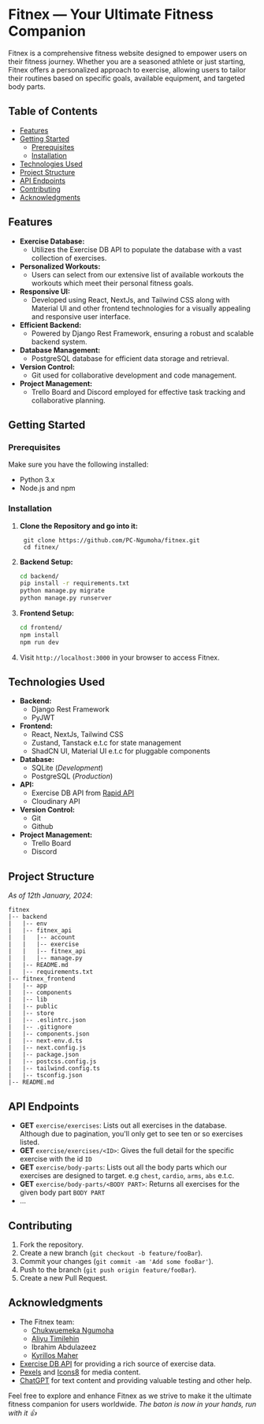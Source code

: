 # Fitnex — Your Ultimate Fitness Companion

Fitnex is a comprehensive fitness website designed to empower users on their fitness journey. Whether you are a seasoned athlete or just starting, Fitnex offers a personalized approach to exercise, allowing users to tailor their routines based on specific goals, available equipment, and targeted body parts.

## Table of Contents
- [Features](#features)
- [Getting Started](#getting-started)
  - [Prerequisites](#prerequisites)
  - [Installation](#installation)
- [Technologies Used](#technologies-used)
- [Project Structure](#project-structure)
- [API Endpoints](#api-endpoints)
- [Contributing](#contributing)
- [Acknowledgments](#acknowledgments)

## Features

- **Exercise Database:**
  - Utilizes the Exercise DB API to populate the database with a vast collection of exercises.
- **Personalized Workouts:**
  - Users can select from our extensive list of available workouts the workouts which meet their personal fitness goals.
- **Responsive UI:**
  - Developed using React, NextJs, and Tailwind CSS along with Material UI and other frontend technologies for a visually appealing and responsive user interface.
- **Efficient Backend:**
  - Powered by Django Rest Framework, ensuring a robust and scalable backend system.
- **Database Management:**
  - PostgreSQL database for efficient data storage and retrieval.
- **Version Control:**
  - Git used for collaborative development and code management.
- **Project Management:**
  - Trello Board and Discord employed for effective task tracking and collaborative planning.

## Getting Started

### Prerequisites

Make sure you have the following installed:

- Python 3.x
- Node.js and npm

### Installation

1. **Clone the Repository and go into it:**
   ```
    git clone https://github.com/PC-Ngumoha/fitnex.git
    cd fitnex/
   ```
2. **Backend Setup:**
   ```bash
   cd backend/
   pip install -r requirements.txt
   python manage.py migrate
   python manage.py runserver
   ```

3. **Frontend Setup:**
   ```bash
   cd frontend/
   npm install
   npm run dev
   ```

4. Visit `http://localhost:3000` in your browser to access Fitnex.

## Technologies Used

- **Backend:**
  - Django Rest Framework
  - PyJWT
- **Frontend:**
  - React, NextJs, Tailwind CSS
  - Zustand, Tanstack e.t.c for state management
  - ShadCN UI, Material UI e.t.c for pluggable components
- **Database:**
  - SQLite (_Development_)
  - PostgreSQL (_Production_)
- **API:**
  - Exercise DB API from [Rapid API](https://rapidapi.com/justin-WFnsXH_t6/api/exercisedb/)
  - Cloudinary API
- **Version Control:**
  - Git
  - Github
- **Project Management:**
  - Trello Board
  - Discord

## Project Structure
_As of 12th January, 2024_:

```
fitnex
|-- backend
|   |-- env
|   |-- fitnex_api
|   |   |-- account
|   |   |-- exercise
|   |   |-- fitnex_api
|   |   |-- manage.py
|   |-- README.md
|   |-- requirements.txt
|-- fitnex_frontend
|   |-- app
|   |-- components
|   |-- lib
|   |-- public
|   |-- store
|   |-- .eslintrc.json
|   |-- .gitignore
|   |-- components.json
|   |-- next-env.d.ts
|   |-- next.config.js
|   |-- package.json
|   |-- postcss.config.js
|   |-- tailwind.config.ts
|   |-- tsconfig.json
|-- README.md
```


## API Endpoints

- **GET** `exercise/exercises`: Lists out all exercises in the database. Although due to pagination, you'll only get to see ten or so exercises listed.
- **GET** `exercise/exercises/<ID>`: Gives the full detail for the specific exercise with the id `ID`
- **GET** `exercise/body-parts`: Lists out all the body parts which our exercises are designed to target. e.g `chest`, `cardio`, `arms`, `abs` e.t.c.
- **GET** `exercise/body-parts/<BODY PART>`: Returns all exercises for the given body part `BODY PART`
- ...

## Contributing

1. Fork the repository.
2. Create a new branch (`git checkout -b feature/fooBar`).
3. Commit your changes (`git commit -am 'Add some fooBar'`).
4. Push to the branch (`git push origin feature/fooBar`).
5. Create a new Pull Request.

## Acknowledgments

- The Fitnex team: 
  - [Chukwuemeka Ngumoha](https://github.com/PC-Ngumoha)
  - [Aliyu Timilehin](https://github.com/TangoIndiaMango)
  - Ibrahim Abdulazeez
  - [Kyrillos Maher](https://github.com/Cyril-777)
- [Exercise DB API](https://rapidapi.com/justin-WFnsXH_t6/api/exercisedb/) for providing a rich source of exercise data.
- [Pexels](https://www.pexels.com/) and [Icons8](https://icons8.com/) for media content.
- [ChatGPT](https://chat.openai.com/) for text content and providing valuable testing and other help.

Feel free to explore and enhance Fitnex as we strive to make it the ultimate fitness companion for users worldwide. _The baton is now in your hands, run with it 👍_
